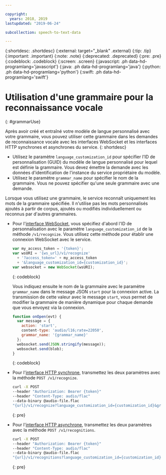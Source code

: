 ```yaml
---

copyright:
  years: 2018, 2019
lastupdated: "2019-06-24"

subcollection: speech-to-text-data

---
```


{:shortdesc: .shortdesc}
{:external: target="_blank" .external}
{:tip: .tip}
{:important: .important}
{:note: .note}
{:deprecated: .deprecated}
{:pre: .pre}
{:codeblock: .codeblock}
{:screen: .screen}
{:javascript: .ph data-hd-programlang='javascript'}
{:java: .ph data-hd-programlang='java'}
{:python: .ph data-hd-programlang='python'}
{:swift: .ph data-hd-programlang='swift'}

# Utilisation d'une grammaire pour la reconnaissance vocale
{: #grammarUse}

Après avoir créé et entraîné votre modèle de langue personnalisé avec votre grammaire, vous pouvez utiliser cette grammaire dans les demandes de reconnaissance vocale avec les interfaces WebSocket et les interfaces HTTP synchrones et asynchrones du service.
{: shortdesc}

-   Utilisez le paramètre `language_customization_id` pour spécifier l'ID de personnalisation (GUID) du modèle de langue personnalisé pour lequel est définie la grammaire. Vous devez émettre la demande avec les données d'identification de l'instance du service propriétaire du modèle.
-   Utilisez le paramètre `grammar_name` pour spécifier le nom de la grammaire. Vous ne pouvez spécifier qu'une seule grammaire avec une demande.

Lorsque vous utilisez une grammaire, le service reconnaît uniquement les mots de la grammaire spécifiée. Il n'utilise pas les mots personnalisés ajoutés à partir de corpus, ajoutés ou modifiés individuellement ou reconnus par d'autres grammaires.

-   Pour l'[interface WebSocket](/docs/services/speech-to-text-data?topic=speech-to-text-data-websockets), vous spécifiez d'abord l'ID de personnalisation avec le paramètre `language_customization_id` de la méthode `/v1/recognize`. Vous utilisez cette méthode pour établir une connexion WebSocket avec le service.

    ```javascript
    var my_access_token = '{token}';
    var wsURI = '{ws_url}/v1/recognize'
      + '?access_token=' + my_access_token
      + '&language_customization_id={customization_id}';
    var websocket = new WebSocket(wsURI);
    ```
    {: codeblock}

    Vous indiquez ensuite le nom de la grammaire avec le paramètre `grammar_name` dans le message JSON `start` pour la connexion active. La transmission de cette valeur avec le message `start`, vous permet de modifier la grammaire de manière dynamique pour chaque demande que vous envoyez via la connexion.

    ```javascript
    function onOpen(evt) {
      var message = {
        action: 'start',
        content-type: 'audio/l16;rate=22050',
        grammar_name: '{grammar_name}'
      };
      websocket.send(JSON.stringify(message));
      websocket.send(blob);
    }
    ```
    {: codeblock}
-   Pour l'[interface HTTP synchrone](/docs/services/speech-to-text-data?topic=speech-to-text-data-http), transmettez les deux paramètres avec la méthode `POST /v1/recognize`.

    ```bash
    curl -X POST
    --header "Authorization: Bearer {token}"
    --header "Content-Type: audio/flac"
    --data-binary @audio-file.flac
    "{url}/v1/recognize?language_customization_id={customization_id}&grammar_name={grammar_name}"
    ```
    {: pre}
-   Pour l'[interface HTTP asynchrone](/docs/services/speech-to-text-data?topic=speech-to-text-data-async), transmettez les deux paramètres avec la méthode `POST /v1/recognitions`.

    ```bash
    curl -X POST
    --header "Authorization: Bearer {token}"
    --header "Content-Type: audio/flac"
    --data-binary @audio-file.flac
    "{url}/v1/recognitions?language_customization_id={customization_id}&grammar_name={grammar_name}"
    ```
    {: pre}

